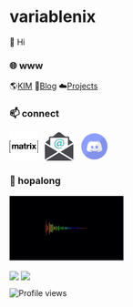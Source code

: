 # variablenix

👋 Hi

### 🌐 www
🌎[KIM](https://kode.im/)
📓[Blog](https://b.aklein.me/)
☁️[Projects](https://b.aklein.me/projects/)

### 📫 connect
<a href="https://matrix.to/#/#kim:kode.im"><img src="/img/matrix_logo.png" alt="@ak:kode.im" title="KIM Federated Matrix Server" height="50" width="50" /></a> &nbsp;
<a href='mailto:hello+github@aklein.me'><img src="/img/email.png" alt="email contact" title="Email" height="50" width="50" /></a> &nbsp;
<a href="https://discord.gg/PPJ6kNB6Jf"><img src="/img/discord.png" alt="discord server" title="GG0x Discord Server" height="50" width="50" /></a>

### 🍄 hopalong
<a href="https://v.aklein.me"><img src="/img/audio%20level.gif" alt="custom hopalong visualizer" title="Custom Hopalong Visualizer" height="113" width="200" /></a> &nbsp;

<p>
    <img align="center" height="180em" src="https://github-readme-stats.vercel.app/api?username=variablenix&count_private=true&show_icons=true&theme=tokyonight" />
    <img align="center" height="180em" src="https://github-readme-stats.vercel.app/api/top-langs/?username=variablenix&theme=tokyonight&layout=compact" />
</p>

![Profile views](https://gpvc.arturio.dev/variablenix)


<!---
variablenix/variablenix is a ✨ special ✨ repository because its `README.md` (this file) appears on your GitHub profile.
You can click the Preview link to take a look at your changes.
--->
